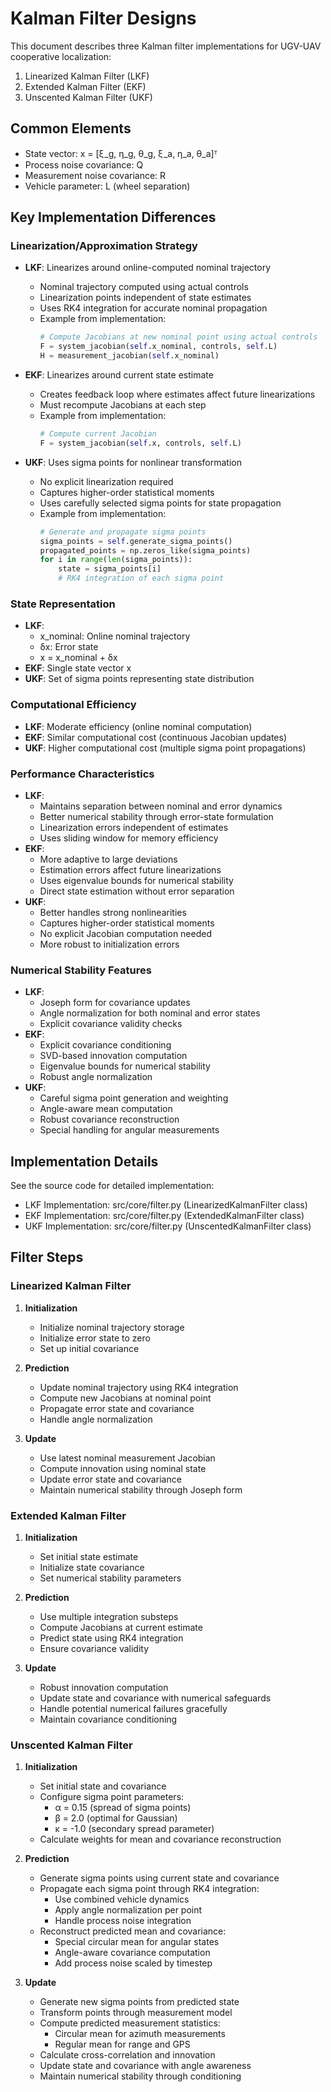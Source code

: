 # Kalman Filter Designs

This document describes three Kalman filter implementations for UGV-UAV cooperative localization:
1. Linearized Kalman Filter (LKF)
2. Extended Kalman Filter (EKF) 
3. Unscented Kalman Filter (UKF)

## Common Elements
- State vector: x = [ξ_g, η_g, θ_g, ξ_a, η_a, θ_a]ᵀ
- Process noise covariance: Q
- Measurement noise covariance: R 
- Vehicle parameter: L (wheel separation)

## Key Implementation Differences

### Linearization/Approximation Strategy
- **LKF**: Linearizes around online-computed nominal trajectory
  * Nominal trajectory computed using actual controls
  * Linearization points independent of state estimates
  * Uses RK4 integration for accurate nominal propagation
  * Example from implementation:
    ```python
    # Compute Jacobians at new nominal point using actual controls
    F = system_jacobian(self.x_nominal, controls, self.L)
    H = measurement_jacobian(self.x_nominal)
    ```

- **EKF**: Linearizes around current state estimate
  * Creates feedback loop where estimates affect future linearizations
  * Must recompute Jacobians at each step
  * Example from implementation:
    ```python
    # Compute current Jacobian
    F = system_jacobian(self.x, controls, self.L)
    ```

- **UKF**: Uses sigma points for nonlinear transformation
  * No explicit linearization required
  * Captures higher-order statistical moments
  * Uses carefully selected sigma points for state propagation
  * Example from implementation:
    ```python
    # Generate and propagate sigma points
    sigma_points = self.generate_sigma_points()
    propagated_points = np.zeros_like(sigma_points)
    for i in range(len(sigma_points)):
        state = sigma_points[i]
        # RK4 integration of each sigma point
    ```

### State Representation
- **LKF**: 
  * x_nominal: Online nominal trajectory
  * δx: Error state
  * x = x_nominal + δx
- **EKF**: Single state vector x
- **UKF**: Set of sigma points representing state distribution

### Computational Efficiency
- **LKF**: Moderate efficiency (online nominal computation)
- **EKF**: Similar computational cost (continuous Jacobian updates)
- **UKF**: Higher computational cost (multiple sigma point propagations)

### Performance Characteristics
- **LKF**:
  * Maintains separation between nominal and error dynamics
  * Better numerical stability through error-state formulation
  * Linearization errors independent of estimates
  * Uses sliding window for memory efficiency
- **EKF**:
  * More adaptive to large deviations
  * Estimation errors affect future linearizations
  * Uses eigenvalue bounds for numerical stability
  * Direct state estimation without error separation
- **UKF**:
  * Better handles strong nonlinearities
  * Captures higher-order statistical moments
  * No explicit Jacobian computation needed
  * More robust to initialization errors

### Numerical Stability Features
- **LKF**:
  * Joseph form for covariance updates
  * Angle normalization for both nominal and error states
  * Explicit covariance validity checks
- **EKF**:
  * Explicit covariance conditioning
  * SVD-based innovation computation
  * Eigenvalue bounds for numerical stability
  * Robust angle normalization
- **UKF**:
  * Careful sigma point generation and weighting
  * Angle-aware mean computation
  * Robust covariance reconstruction
  * Special handling for angular measurements

## Implementation Details
See the source code for detailed implementation:
- LKF Implementation: src/core/filter.py (LinearizedKalmanFilter class)
- EKF Implementation: src/core/filter.py (ExtendedKalmanFilter class)
- UKF Implementation: src/core/filter.py (UnscentedKalmanFilter class)

## Filter Steps

### Linearized Kalman Filter
1. **Initialization**
   - Initialize nominal trajectory storage
   - Initialize error state to zero
   - Set up initial covariance

2. **Prediction**
   - Update nominal trajectory using RK4 integration
   - Compute new Jacobians at nominal point
   - Propagate error state and covariance
   - Handle angle normalization

3. **Update**
   - Use latest nominal measurement Jacobian
   - Compute innovation using nominal state
   - Update error state and covariance
   - Maintain numerical stability through Joseph form

### Extended Kalman Filter
1. **Initialization**
   - Set initial state estimate
   - Initialize state covariance
   - Set numerical stability parameters

2. **Prediction**
   - Use multiple integration substeps
   - Compute Jacobians at current estimate
   - Predict state using RK4 integration
   - Ensure covariance validity

3. **Update**
   - Robust innovation computation
   - Update state and covariance with numerical safeguards
   - Handle potential numerical failures gracefully
   - Maintain covariance conditioning

### Unscented Kalman Filter
1. **Initialization**
   - Set initial state and covariance
   - Configure sigma point parameters:
     * α = 0.15 (spread of sigma points)
     * β = 2.0 (optimal for Gaussian)
     * κ = -1.0 (secondary spread parameter)
   - Calculate weights for mean and covariance reconstruction

2. **Prediction**
   - Generate sigma points using current state and covariance
   - Propagate each sigma point through RK4 integration:
     * Use combined vehicle dynamics
     * Apply angle normalization per point
     * Handle process noise integration
   - Reconstruct predicted mean and covariance:
     * Special circular mean for angular states
     * Angle-aware covariance computation
     * Add process noise scaled by timestep

3. **Update**
   - Generate new sigma points from predicted state
   - Transform points through measurement model
   - Compute predicted measurement statistics:
     * Circular mean for azimuth measurements
     * Regular mean for range and GPS
   - Calculate cross-correlation and innovation
   - Update state and covariance with angle awareness
   - Maintain numerical stability through conditioning
